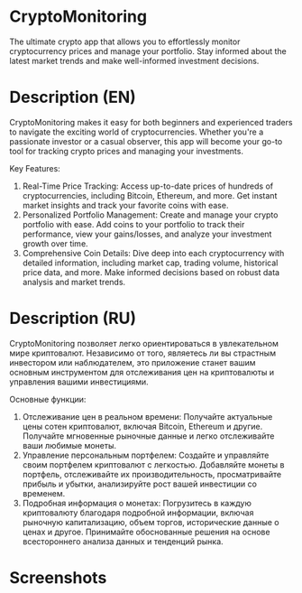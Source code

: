 # CryptoMonitoring
The ultimate crypto app that allows you to effortlessly monitor cryptocurrency prices and manage your portfolio.
Stay informed about the latest market trends and make well-informed investment decisions.

# Description (EN)
CryptoMonitoring makes it easy for both beginners and experienced traders to navigate the exciting world of cryptocurrencies.
Whether you're a passionate investor or a casual observer, this app will become your go-to tool for tracking crypto prices and managing your investments.

Key Features:
1. Real-Time Price Tracking: Access up-to-date prices of hundreds of cryptocurrencies, including Bitcoin, Ethereum, and more. Get instant market insights and track your favorite coins with ease.
2. Personalized Portfolio Management: Create and manage your crypto portfolio with ease. Add coins to your portfolio to track their performance, view your gains/losses, and analyze your investment growth over time.
3. Comprehensive Coin Details: Dive deep into each cryptocurrency with detailed information, including market cap, trading volume, historical price data, and more. Make informed decisions based on robust data analysis and market trends.

# Description (RU)
CryptoMonitoring позволяет легко ориентироваться в увлекательном мире криптовалют.
Независимо от того, являетесь ли вы страстным инвестором или наблюдателем, это приложение станет вашим основным инструментом для отслеживания цен на криптовалюты и управления вашими инвестициями.

Основные функции:
1. Отслеживание цен в реальном времени: Получайте актуальные цены сотен криптовалют, включая Bitcoin, Ethereum и другие. Получайте мгновенные рыночные данные и легко отслеживайте ваши любимые монеты.
2. Управление персональным портфелем: Создайте и управляйте своим портфелем криптовалют с легкостью. Добавляйте монеты в портфель, отслеживайте их производительность, просматривайте прибыль и убытки, анализируйте рост вашей инвестиции со временем.
3. Подробная информация о монетах: Погрузитесь в каждую криптовалюту благодаря подробной информации, включая рыночную капитализацию, объем торгов, исторические данные о ценах и другое. Принимайте обоснованные решения на основе всестороннего анализа данных и тенденций рынка.

# Screenshots
